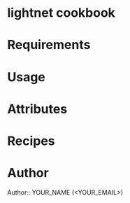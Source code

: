 # lightnet cookbook

# Requirements

# Usage

# Attributes

# Recipes

# Author

Author:: YOUR_NAME (<YOUR_EMAIL>)
